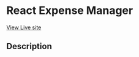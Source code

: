 # React Expense Manager
[View Live site](https://surajk7841.github.io/React-Expense-Manager/)

## Description 
